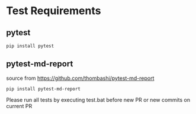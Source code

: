 # Test Requirements

## pytest

```pip install pytest```

## pytest-md-report

source from https://github.com/thombashi/pytest-md-report

```pip install pytest-md-report```

Please run all tests by executing test.bat before new PR or new commits on current PR